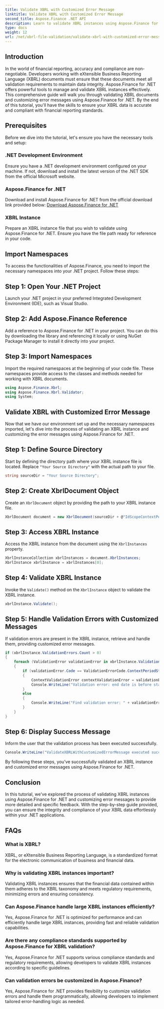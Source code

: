 ```yaml
---
title: Validate XBRL with Customized Error Message
linktitle: Validate XBRL with Customized Error Message
second_title: Aspose.Finance .NET API
description: Learn to validate XBRL instances using Aspose.Finance for .NET with a detailed, step-by-step guide. Ensure your financial data's accuracy and compliance effortlessly.
type: docs
weight: 12
url: /net/xbrl-file-validation/validate-xbrl-with-customized-error-message/
---
```

## Introduction
In the world of financial reporting, accuracy and compliance are non-negotiable. Developers working with eXtensible Business Reporting Language (XBRL) documents must ensure that these documents meet all validation requirements to maintain data integrity. Aspose.Finance for .NET offers powerful tools to manage and validate XBRL instances effectively. This comprehensive guide will walk you through validating XBRL documents and customizing error messages using Aspose.Finance for .NET. By the end of this tutorial, you'll have the skills to ensure your XBRL data is accurate and compliant with financial reporting standards.
## Prerequisites
Before we dive into the tutorial, let's ensure you have the necessary tools and setup:
### .NET Development Environment
Ensure you have a .NET development environment configured on your machine. If not, download and install the latest version of the .NET SDK from the official Microsoft website.
### Aspose.Finance for .NET
Download and install Aspose.Finance for .NET from the official download link provided below:
[Download Aspose.Finance for .NET](https://releases.aspose.com/finance/net/)
### XBRL Instance
Prepare an XBRL instance file that you wish to validate using Aspose.Finance for .NET. Ensure you have the file path ready for reference in your code.
## Import Namespaces
To access the functionalities of Aspose.Finance, you need to import the necessary namespaces into your .NET project. Follow these steps:
## Step 1: Open Your .NET Project
Launch your .NET project in your preferred Integrated Development Environment (IDE), such as Visual Studio.
## Step 2: Add Aspose.Finance Reference
Add a reference to Aspose.Finance for .NET in your project. You can do this by downloading the library and referencing it locally or using NuGet Package Manager to install it directly into your project.
## Step 3: Import Namespaces
Import the required namespaces at the beginning of your code file. These namespaces provide access to the classes and methods needed for working with XBRL documents.
```csharp
using Aspose.Finance.Xbrl;
using Aspose.Finance.Xbrl.Validator;
using System;
```
## Validate XBRL with Customized Error Message
Now that we have our environment set up and the necessary namespaces imported, let's dive into the process of validating an XBRL instance and customizing the error messages using Aspose.Finance for .NET.
## Step 1: Define Source Directory
Start by defining the directory path where your XBRL instance file is located. Replace `"Your Source Directory"` with the actual path to your file.
```csharp
string sourceDir = "Your Source Directory";
```
## Step 2: Create XbrlDocument Object
Create an `XbrlDocument` object by providing the path to your XBRL instance file.
```csharp
XbrlDocument document = new XbrlDocument(sourceDir + @"IdScopeContextPeriodStartAfterEnd.xml");
```
## Step 3: Access XBRL Instance
Access the XBRL instance from the document using the `XbrlInstances` property.
```csharp
XbrlInstanceCollection xbrlInstances = document.XbrlInstances;
XbrlInstance xbrlInstance = xbrlInstances[0];
```
## Step 4: Validate XBRL Instance
Invoke the `Validate()` method on the `XbrlInstance` object to validate the XBRL instance.
```csharp
xbrlInstance.Validate();
```
## Step 5: Handle Validation Errors with Customized Messages
If validation errors are present in the XBRL instance, retrieve and handle them, providing customized error messages.
```csharp
if (xbrlInstance.ValidationErrors.Count > 0)
{
    foreach (ValidationError validationError in xbrlInstance.ValidationErrors)
    {
        if (validationError.Code == ValidationErrorCode.ContextPeriodStartAfterEnd)
        {
            ContextValidationError contextValidationError = validationError as ContextValidationError;
            Console.WriteLine("Validation error: end date is before start date in context " + contextValidationError.Object.Id);
        }
        else
        {
            Console.WriteLine("Find validation error: " + validationError.Message);
        }
    }
}
```
## Step 6: Display Success Message
Inform the user that the validation process has been executed successfully.
```csharp
Console.WriteLine("ValidateXBRLWithCustomizedErrorMessage executed successfully.");
```
By following these steps, you've successfully validated an XBRL instance and customized error messages using Aspose.Finance for .NET.
## Conclusion
In this tutorial, we've explored the process of validating XBRL instances using Aspose.Finance for .NET and customizing error messages to provide more detailed and specific feedback. With the step-by-step guide provided, you can ensure the integrity and compliance of your XBRL data effortlessly within your .NET applications.
## FAQs
### What is XBRL?
XBRL, or eXtensible Business Reporting Language, is a standardized format for the electronic communication of business and financial data.
### Why is validating XBRL instances important?
Validating XBRL instances ensures that the financial data contained within them adheres to the XBRL taxonomy and meets regulatory requirements, minimizing errors and ensuring consistency.
### Can Aspose.Finance handle large XBRL instances efficiently?
Yes, Aspose.Finance for .NET is optimized for performance and can efficiently handle large XBRL instances, providing fast and reliable validation capabilities.
### Are there any compliance standards supported by Aspose.Finance for XBRL validation?
Yes, Aspose.Finance for .NET supports various compliance standards and regulatory requirements, allowing developers to validate XBRL instances according to specific guidelines.
### Can validation errors be customized in Aspose.Finance?
Yes, Aspose.Finance for .NET provides flexibility to customize validation errors and handle them programmatically, allowing developers to implement tailored error-handling logic as needed.
